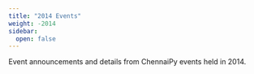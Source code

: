 ```yaml
---
title: "2014 Events"
weight: -2014
sidebar:
  open: false
---
```


Event announcements and details from ChennaiPy events held in 2014.
